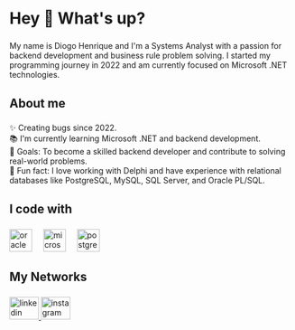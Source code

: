 <h1 align="left">Hey 👋 What's up?</h1>

###

<p align="left">My name is Diogo Henrique and I'm a Systems Analyst with a passion for backend development and business rule problem solving. I started my programming journey in 2022 and am currently focused on Microsoft .NET technologies.</p>

###

<h2 align="left">About me</h2>

###

<p align="left">✨ Creating bugs since 2022.<br>📚 I'm currently learning Microsoft .NET and backend development.<br>🎯 Goals: To become a skilled backend developer and contribute to solving real-world problems.<br>🎲 Fun fact: I love working with Delphi and have experience with relational databases like PostgreSQL, MySQL, SQL Server, and Oracle PL/SQL.</p>

###

<h2 align="left">I code with</h2>

###

<div align="left">
  <img src="https://cdn.jsdelivr.net/gh/devicons/devicon/icons/oracle/oracle-original.svg" height="40" alt="oracle logo"  />
  <img width="12" />
  <img src="https://cdn.jsdelivr.net/gh/devicons/devicon/icons/microsoftsqlserver/microsoftsqlserver-plain.svg" height="40" alt="microsoftsqlserver logo"  />
  <img width="12" />
  <img src="https://cdn.jsdelivr.net/gh/devicons/devicon/icons/postgresql/postgresql-original.svg" height="40" alt="postgresql logo"  />
</div>

###

<h2 align="left">My Networks</h2>

###

<div align="left">
  <a href="https://www.linkedin.com/in/diogo-henrique-b7662921a/?utm_source=share&utm_campaign=share_via&utm_content=profile&utm_medium=ios_app" target="_blank">
    <img src="https://raw.githubusercontent.com/maurodesouza/profile-readme-generator/master/src/assets/icons/social/linkedin/default.svg" width="52" height="40" alt="linkedin logo"  />
  </a>
  <a href="https://instagram.com/dhenriiques?utm_source=qr" target="_blank">
    <img src="https://raw.githubusercontent.com/maurodesouza/profile-readme-generator/master/src/assets/icons/social/instagram/default.svg" width="52" height="40" alt="instagram logo"  />
  </a>
</div>

###
